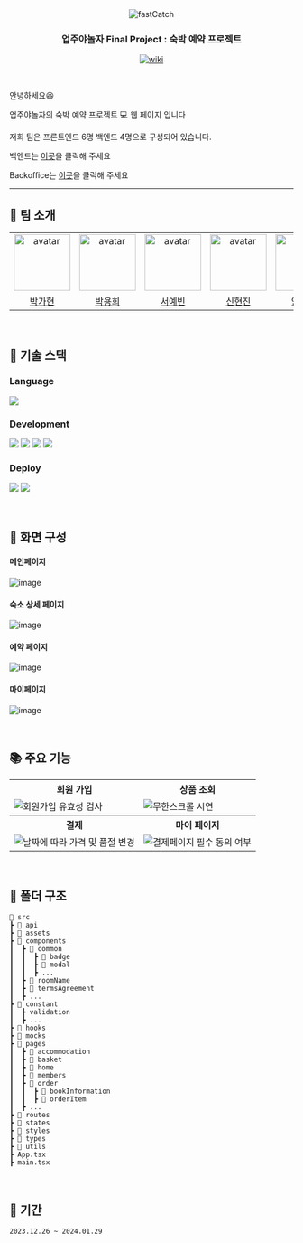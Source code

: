 <div align="center">

<img src="https://github.com/yangjaehyuk/Baekjoon/assets/37584686/2846fe9d-a6be-4f63-9ea8-f8776745dca3" alt="fastCatch"/>

### 업주야놀자 Final Project : 숙박 예약 프로젝트

<p align="center">
  <a href="https://fast-catch-front-end-gold.vercel.app/">
    <img src="https://img.shields.io/badge/FASTCATCH-pink?style=for-the-badge&logoColor=white" alt="wiki"/>
  </a>
</p>

</div>

<br/>


안녕하세요😃 

업주야놀자의 숙박 예약 프로젝트 :computer: 웹 페이지 입니다

저희 팀은 프론트엔드 6명 백엔드 4명으로 구성되어 있습니다.   

백엔드는 [이곳](https://github.com/Upjuyanolja/Upjuyanolja_BE)을 클릭해 주세요  

Backoffice는 [이곳](https://github.com/Upjuyanolja/Upjuyanolja_FE)을 클릭해 주세요

---

## 🎯 팀 소개
<table align="center">
    <tr>
        <td align="center"><img alt="avatar" src="https://github.com/gahyuun.png" width="100"></td>
        <td align="center"><img alt="avatar" src="https://github.com/YongYong21.png" width="100"></td>
        <td align="center"><img alt="avatar" src="https://github.com/syb0127.png" width="100"></td>
        <td align="center"><img alt="avatar" src="https://github.com/xxxjinn.png" width="100"></td>
        <td align="center"><img alt="avatar" src="https://github.com/yangjaehyuk.png" width="100"></td>
        <td align="center"><img alt="avatar" src="https://github.com/tkyoun0421.png" width="100"></td>
    </tr>
    <tr>
        <td align="center"><a href="https://github.com/gahyuun">박가현</a></td>
        <td align="center"><a href="https://github.com/YongYong21">박용희</a></td>
        <td align="center"><a href="https://github.com/syb0127">서예빈</a></td>
        <td align="center"><a href="https://github.com/xxxjinn">신현진</a></td>
        <td align="center"><a href="https://github.com/yangjaehyuk">양재혁</a></td>
        <td align="center"><a href="https://github.com/tkyoun0421">윤태관</a></td>
    </tr>
 </table>

<br/>

## 🔨 기술 스택

### Language

<p align="left">
 <img src="https://img.shields.io/badge/typescript-%23007ACC.svg?style=for-the-badge&logo=typescript&logoColor=white">
</p>

### Development

<p align="left">
  <img src="https://img.shields.io/badge/react-61DAFB?style=for-the-badge&logo=react&logoColor=black">
  <img src="https://img.shields.io/badge/tanstackquery-671ddf?&style=for-the-badge&logo=React-query&logoColor=white">
  <img src="https://img.shields.io/badge/recoil-007AF4?style=for-the-badge&logo=recoil&logoColor=black"/>
  <img src="https://img.shields.io/badge/scss-DB7093?style=for-the-badge&logo=scss&logoColor=white"/>
  
  
</p>

### Deploy

<p align="left">
  <img src="https://img.shields.io/badge/vite-646CFF?style=for-the-badge&logo=vite&logoColor=white">
  <img src="https://img.shields.io/badge/vercel-ffffff?style=for-the-badge&logo=vercel&logoColor=black"/>
</p>


<br/>

## 🎨 화면 구성
#### 메인페이지
![image](https://github.com/Upjuyanolja/FastCatch-FrontEnd/assets/37584686/7ac6271e-ae6e-4c39-8553-a665c1ef47e7)

#### 숙소 상세 페이지
![image](https://github.com/Upjuyanolja/FastCatch-FrontEnd/assets/37584686/22bbf995-c13e-4d46-81bb-637308580e66)

#### 예약 페이지
![image](https://github.com/Upjuyanolja/FastCatch-FrontEnd/assets/37584686/ed575a60-f3df-4703-af02-733d89caeb0a)

#### 마이페이지
![image](https://github.com/Upjuyanolja/FastCatch-FrontEnd/assets/37584686/9470133b-2617-4aa5-91ee-da3de752cf28)

<br>

## 📚 주요 기능
<div align="center">
  <table>
    <tr align="center">
      <th>회원 가입</th>
      <th>상품 조회</th>
    </tr>
    <tr>
      <td><img src="https://github.com/Upjuyanolja/FastCatch-FrontEnd/assets/37584686/b5a15a79-0646-442e-a7bf-3355e238b9ef" alt="회원가입 유효성 검사"></td>
      <td><img src="https://github.com/Upjuyanolja/FastCatch-FrontEnd/assets/37584686/b97e210d-f233-41de-9452-c1239d5852a8"alt="무한스크롤 시연"></td>
    </tr>
    <tr align="center">
      <th>결제</th>
      <th>마이 페이지</th>
    </tr>
    <tr>
      <td><img src="https://github.com/Upjuyanolja/FastCatch-FrontEnd/assets/37584686/7a687ab1-1967-47cb-8d4d-d79213d2657b" alt="날짜에 따라 가격 및 품절 변경"></td>
      <td><img src="https://github.com/Upjuyanolja/FastCatch-FrontEnd/assets/37584686/776f56c8-671e-49f1-b92a-fae1c89e8963" alt="결제페이지 필수 동의 여부"></td>
    </tr>
  </table>
</div>

<br>

## 📂 폴더 구조

```
📂 src
┣ 📂 api
┣ 📂 assets                   
┣ 📂 components              
┃  ┣ 📂 common
┃  ┃  ┣ 📂 badge
┃  ┃  ┣ 📂 modal
┃  ┃  ┣ ...
┃  ┣ 📂 roomName
┃  ┣ 📂 termsAgreement
┃  ┣ ...
┣ 📂 constant
┃  ┣ validation
┃  ┣ ...
┣ 📂 hooks                    
┣ 📂 mocks
┣ 📂 pages                    
┃  ┣ 📂 accommodation
┃  ┣ 📂 basket
┃  ┣ 📂 home
┃  ┣ 📂 members
┃  ┣ 📂 order
┃  ┃  ┣ 📂 bookInformation
┃  ┃  ┣ 📂 orderItem
┃  ┣ ...
┣ 📂 routes
┣ 📂 states               
┣ 📂 styles                   
┣ 📂 types                    
┣ 📂 utils
┣ App.tsx
┣ main.tsx
```

<br>

## 📆 기간
```2023.12.26 ~ 2024.01.29```
<br>


